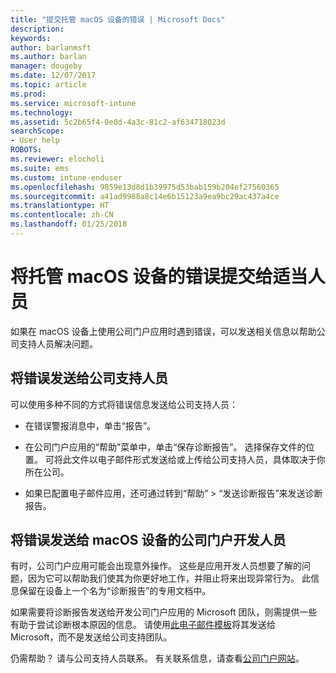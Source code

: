 ```yaml
---
title: "提交托管 macOS 设备的错误 | Microsoft Docs"
description: 
keywords: 
author: barlanmsft
ms.author: barlan
manager: dougeby
ms.date: 12/07/2017
ms.topic: article
ms.prod: 
ms.service: microsoft-intune
ms.technology: 
ms.assetid: 5c2b65f4-0e0d-4a3c-81c2-af634718023d
searchScope:
- User help
ROBOTS: 
ms.reviewer: elocholi
ms.suite: ems
ms.custom: intune-enduser
ms.openlocfilehash: 9859e13d8d1b39975d53bab159b204ef27560365
ms.sourcegitcommit: a41ad9988a8c14e6b15123a9ea9bc29ac437a4ce
ms.translationtype: HT
ms.contentlocale: zh-CN
ms.lasthandoff: 01/25/2018
---
```

# <a name="submit-errors-to-the-right-people-for-your-managed-macos-device"></a>将托管 macOS 设备的错误提交给适当人员

如果在 macOS 设备上使用公司门户应用时遇到错误，可以发送相关信息以帮助公司支持人员解决问题。

## <a name="send-errors-to-your-company-support"></a>将错误发送给公司支持人员

 可以使用多种不同的方式将错误信息发送给公司支持人员：

-   在错误警报消息中，单击“报告”。

-   在公司门户应用的“帮助”菜单中，单击“保存诊断报告”。 选择保存文件的位置。 可将此文件以电子邮件形式发送给或上传给公司支持人员，具体取决于你所在公司。

- 如果已配置电子邮件应用，还可通过转到“帮助” > “发送诊断报告”来发送诊断报告。

## <a name="send-errors-to-the-company-portal-developers-for-macos-devices"></a>将错误发送给 macOS 设备的公司门户开发人员

有时，公司门户应用可能会出现意外操作。 这些是应用开发人员想要了解的问题，因为它可以帮助我们使其为你更好地工作，并阻止将来出现异常行为。 此信息保留在设备上一个名为“诊断报告”的专用文档中。

如果需要将诊断报告发送给开发公司门户应用的 Microsoft 团队，则需提供一些有助于尝试诊断根本原因的信息。 请使用<a href="mailto:IntuneCPiOSfeedback@microsoft.com?subject=My Company Portal App Closed Unexpectedly&body=Press and hold, then paste your copied Company Portal app logs here.">此电子邮件模板</a>将其发送给 Microsoft，而不是发送给公司支持团队。

仍需帮助？ 请与公司支持人员联系。 有关联系信息，请查看[公司门户网站](https://portal.manage.microsoft.com#HelpDeskDialog)。
